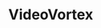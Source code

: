 # VideoVortex
<title>
 System.Drawing.Point start;
 bool blnDraw;
 System.Drawing.Rectangle m_draw_rect = new System.Drawing.Rectangle();
 private void Display_Window_MouseDown(object sender, System.Windows.Forms.MouseEventArgs e)
 {
     if (e.Button == System.Windows.Forms.MouseButtons.Left)
     {
         start = e.Location;
         blnDraw = true;
     }
 }

 private void Display_Window_MouseUp(object sender, System.Windows.Forms.MouseEventArgs e)
 {
     if (e.Button == System.Windows.Forms.MouseButtons.Left)
     {
         blnDraw = false;
     }
 }

 private void Display_Window_MouseMove(object sender, System.Windows.Forms.MouseEventArgs e)
 {
     if (blnDraw)
     {
         int width = Math.Abs(e.Location.X - start.X);
         int height = Math.Abs(e.Location.Y - start.Y);
         m_draw_rect = new System.Drawing.Rectangle(start.X, start.Y, width, height);

         Display_Window.Invalidate();
     }
 }

 private void Display_Window_Paint(object sender, System.Windows.Forms.PaintEventArgs e)
 {
     e.Graphics.DrawRectangle(new System.Drawing.Pen(System.Drawing.Color.Red, 4), m_draw_rect);
 }
 </title>